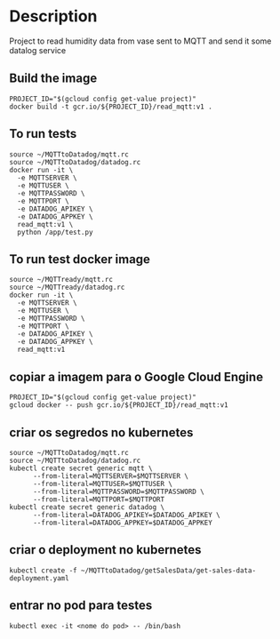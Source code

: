 # Description

Project to read humidity data from vase sent to MQTT and send it some datalog service

## Build the image
```
PROJECT_ID="$(gcloud config get-value project)"
docker build -t gcr.io/${PROJECT_ID}/read_mqtt:v1 .
```
## To run tests
```
source ~/MQTTtoDatadog/mqtt.rc
source ~/MQTTtoDatadog/datadog.rc
docker run -it \
  -e MQTTSERVER \
  -e MQTTUSER \
  -e MQTTPASSWORD \
  -e MQTTPORT \
  -e DATADOG_APIKEY \
  -e DATADOG_APPKEY \
  read_mqtt:v1 \
  python /app/test.py
```

## To run test docker image
```
source ~/MQTTready/mqtt.rc
source ~/MQTTready/datadog.rc
docker run -it \
  -e MQTTSERVER \
  -e MQTTUSER \
  -e MQTTPASSWORD \
  -e MQTTPORT \
  -e DATADOG_APIKEY \
  -e DATADOG_APPKEY \
  read_mqtt:v1
```
## copiar a imagem para o Google Cloud Engine
```
PROJECT_ID="$(gcloud config get-value project)"
gcloud docker -- push gcr.io/${PROJECT_ID}/read_mqtt:v1
```
## criar os segredos no kubernetes
```
source ~/MQTTtoDatadog/mqtt.rc
source ~/MQTTtoDatadog/datadog.rc
kubectl create secret generic mqtt \
      --from-literal=MQTTSERVER=$MQTTSERVER \
      --from-literal=MQTTUSER=$MQTTUSER \
      --from-literal=MQTTPASSWORD=$MQTTPASSWORD \
      --from-literal=MQTTPORT=$MQTTPORT
kubectl create secret generic datadog \
      --from-literal=DATADOG_APIKEY=$DATADOG_APIKEY \
      --from-literal=DATADOG_APPKEY=$DATADOG_APPKEY
```
## criar o deployment no kubernetes
```
kubectl create -f ~/MQTTtoDatadog/getSalesData/get-sales-data-deployment.yaml  
```
## entrar no pod para testes
```
kubectl exec -it <nome do pod> -- /bin/bash
```
